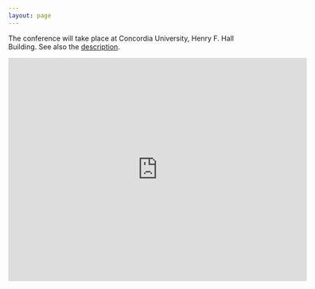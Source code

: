 ```yaml
---
layout: page
---
```


The conference will take place at Concordia University, Henry F. Hall Building. See also the [description](https://www.concordia.ca/maps/sgw-campus.html?building=H).



<iframe src="https://www.google.com/maps/embed?pb=!1m18!1m12!1m3!1d2796.6334295804754!2d-73.58122284929807!3d45.497326039151616!2m3!1f0!2f0!3f0!3m2!1i1024!2i768!4f13.1!3m3!1m2!1s0x4cc91a6a8799deb5%3A0x1ca01f129dc2ef02!2sPavillion%20Henry%20F.Hall%20Bldg%2C%20Boul.%20de%20Maisonneuve%20Ouest%2C%20Montreal%2C%20QC%20H3G%201M8%2C%20Canada!5e0!3m2!1sen!2sch!4v1657654572017!5m2!1sen!2sch" width="600" height="450" style="border:0;" allowfullscreen="" loading="lazy" referrerpolicy="no-referrer-when-downgrade"></iframe>

<!--You can adapt the design as well as the section shown on the map by copying the `assets/js/main.js` from the theme's repository and editing it. See also the subsection [Location / Room Overview](https://github.com/DigitaleGesellschaft/jekyll-theme-conference/#location--room-overview) section of the theme's README file.-->